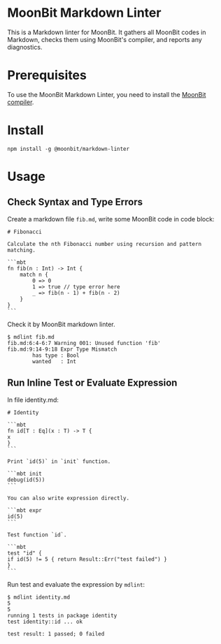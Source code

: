 # MoonBit Markdown Linter

This is a Markdown linter for MoonBit. It gathers all MoonBit codes in Markdown, checks them using MoonBit's compiler, and reports any diagnostics.

# Prerequisites

To use the MoonBit Markdown Linter, you need to install the [MoonBit compiler](https://www.moonbitlang.com/download/).

# Install

```
npm install -g @moonbit/markdown-linter
```

# Usage

## Check Syntax and Type Errors

Create a markdown file `fib.md`, write some MoonBit code in code block:

    # Fibonacci

    Calculate the nth Fibonacci number using recursion and pattern matching.
    
    ```mbt
    fn fib(n : Int) -> Int {
        match n {
            0 => 0
            1 => true // type error here
            _ => fib(n - 1) + fib(n - 2)
        }
    }
    ```

Check it by MoonBit markdown linter.

```
$ mdlint fib.md
fib.md:6:4-6:7 Warning 001: Unused function 'fib'
fib.md:9:14-9:18 Expr Type Mismatch
        has type : Bool
        wanted   : Int
```

## Run Inline Test or Evaluate Expression

In file identity.md:

    # Identity

    ```mbt
    fn id[T : Eq](x : T) -> T {
    x
    }
    ```

    Print `id(5)` in `init` function.

    ```mbt init
    debug(id(5))
    ```

    You can also write expression directly.

    ```mbt expr
    id(5)
    ```

    Test function `id`.

    ```mbt
    test "id" {
    if id(5) != 5 { return Result::Err("test failed") }
    }
    ```

Run test and evaluate the expression by `mdlint`:

```
$ mdlint identity.md
5
5
running 1 tests in package identity
test identity::id ... ok

test result: 1 passed; 0 failed
```